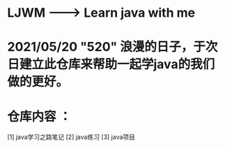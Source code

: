 # LJWM ---> Learn java with me

# 2021/05/20 "520" 浪漫的日子，于次日建立此仓库来帮助一起学java的我们做的更好。

# 仓库内容 ：
[1] java学习之路笔记 
[2] java练习 
[3] java项目
